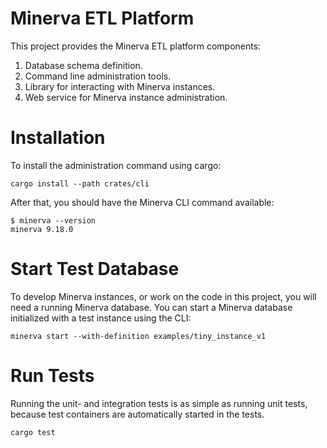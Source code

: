 # Minerva ETL Platform

This project provides the Minerva ETL platform components:

1. Database schema definition.
2. Command line administration tools.
3. Library for interacting with Minerva instances.
4. Web service for Minerva instance administration.

# Installation

To install the administration command using cargo:

```
cargo install --path crates/cli
```

After that, you should have the Minerva CLI command available:

```
$ minerva --version
minerva 9.18.0
```

# Start Test Database

To develop Minerva instances, or work on the code in this project, you will
need a running Minerva database. You can start a Minerva database initialized
with a test instance using the CLI:

```
minerva start --with-definition examples/tiny_instance_v1
```

# Run Tests

Running the unit- and integration tests is as simple as running unit tests,
because test containers are automatically started in the tests.

```
cargo test
```
